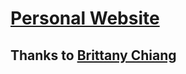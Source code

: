 # [Personal Website](https://jatin2003.github.io)

## Thanks to [Brittany Chiang](https://github.com/bchiang7/bchiang7.github.io)